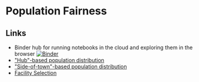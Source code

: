 # Population Fairness

<!-- [![Binder](https://mybinder.org/badge_logo.svg)](https://mybinder.org/v2/gh/zsiegel92/populationModel/master) -->





## Links
* Binder hub for running notebooks in the cloud and exploring them in the browser <a href="https://mybinder.org/v2/gh/zsiegel92/populationModel/master" onclick="window.open(this.href,'_blank');return false;" target="_blank"><img src="https://camo.githubusercontent.com/483bae47a175c24dfbfc57390edd8b6982ac5fb3/68747470733a2f2f6d7962696e6465722e6f72672f62616467655f6c6f676f2e737667" alt="Binder" data-canonical-src="https://mybinder.org/badge_logo.svg" style="max-width:100%;"></a>
* ["Hub"-based population distribution](https://mybinder.org/v2/gh/zsiegel92/populationModel/master?filepath=fairAssignment.ipynb)
* ["Side-of-town"-based population distribution](https://mybinder.org/v2/gh/zsiegel92/populationModel/master?filepath=fairAssignment_side_of_town.ipynb)
* [Facility Selection](https://mybinder.org/v2/gh/zsiegel92/populationModel/master?filepath=fairAssignment_casadi.ipynb)
